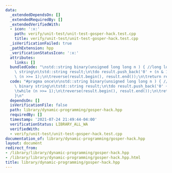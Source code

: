 ```yaml
---
data:
  _extendedDependsOn: []
  _extendedRequiredBy: []
  _extendedVerifiedWith:
  - icon: ':x:'
    path: verify/unit-test/unit-test-gosper-hack.test.cpp
    title: verify/unit-test/unit-test-gosper-hack.test.cpp
  _isVerificationFailed: true
  _pathExtension: hpp
  _verificationStatusIcon: ':x:'
  attributes:
    links: []
  bundledCode: "\nstd::string binary(unsigned long long n ) { //long long to binary\
    \ string\n\tstd::string result;\n\tdo result.push_back('0' + (n & 1));\n\twhile\
    \ (n >>= 1);\n\treverse(result.begin(), result.end());\n\treturn result;\n}\n"
  code: "#pragma once\n\nstd::string binary(unsigned long long n ) { //long long to\
    \ binary string\n\tstd::string result;\n\tdo result.push_back('0' + (n & 1));\n\
    \twhile (n >>= 1);\n\treverse(result.begin(), result.end());\n\treturn result;\n\
    }\n"
  dependsOn: []
  isVerificationFile: false
  path: library/dynamic-programming/gosper-hack.hpp
  requiredBy: []
  timestamp: '2021-07-24 21:49:44-04:00'
  verificationStatus: LIBRARY_ALL_WA
  verifiedWith:
  - verify/unit-test/unit-test-gosper-hack.test.cpp
documentation_of: library/dynamic-programming/gosper-hack.hpp
layout: document
redirect_from:
- /library/library/dynamic-programming/gosper-hack.hpp
- /library/library/dynamic-programming/gosper-hack.hpp.html
title: library/dynamic-programming/gosper-hack.hpp
---
```

